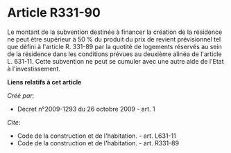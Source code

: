 # Article R331-90

Le montant de la subvention destinée à financer la création de la résidence ne peut être supérieur à 50 % du produit du prix
de revient prévisionnel tel que défini à l'article R. 331-89 par la quotité de logements réservés au sein de la résidence
dans les conditions prévues au deuxième alinéa de l'article L. 631-11. Cette subvention ne peut se cumuler avec une autre
aide de l'Etat à l'investissement.

**Liens relatifs à cet article**

_Créé par_:

  - Décret n°2009-1293 du 26 octobre 2009 - art. 1

_Cite_:

  - Code de la construction et de l'habitation. - art. L631-11
  - Code de la construction et de l'habitation. - art. R331-89
